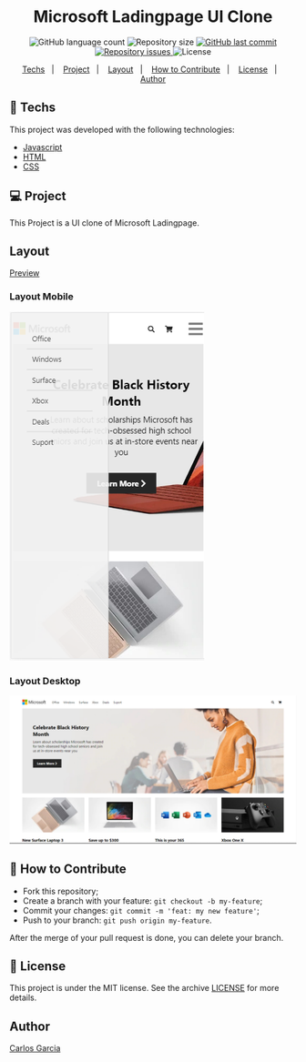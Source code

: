 <h1 align="center">
    Microsoft Ladingpage UI Clone
</h1>
<p align="center">
  <img alt="GitHub language count" src="https://img.shields.io/github/languages/count/codepro-ao/microsoft-ladingpage-ui-clone">

  <img alt="Repository size" src="https://img.shields.io/github/repo-size/codepro-ao/microsoft-ladingpage-ui-clone">
  
  <a href="https://github.com/codepro-ao/microsoft-ladingpage-ui-clone/commits/master">
    <img alt="GitHub last commit" src="https://img.shields.io/github/last-commit/codepro-ao/microsoft-ladingpage-ui-clone">
  </a>

  <a href="https://github.com/codepro-ao/microsoft-ladingpage-ui-clone/issues">
    <img alt="Repository issues" src="https://img.shields.io/github/issues/codepro-ao/microsoft-ladingpage-ui-clone">
  </a>

  <img alt="License" src="https://img.shields.io/badge/license-MIT-brightgreen">
</p>

<p align="center">
  <a href="#rocket-techs">Techs</a>&nbsp;&nbsp;&nbsp;|&nbsp;&nbsp;&nbsp;
  <a href="#-project">Project</a>&nbsp;&nbsp;&nbsp;|&nbsp;&nbsp;&nbsp;
  <a href="#-game">Layout</a>&nbsp;&nbsp;&nbsp;|&nbsp;&nbsp;&nbsp;
  <a href="#-how-to-contribute">How to Contribute</a>&nbsp;&nbsp;&nbsp;|&nbsp;&nbsp;&nbsp;
  <a href="#memo-license">License</a>&nbsp;&nbsp;&nbsp;|&nbsp;&nbsp;&nbsp;
  <a href="#-author">Author</a>
</p>

## :rocket: Techs

This project was developed with the following technologies:

- [Javascript](https://www.w3schools.com/js/)
- [HTML](https://www.w3schools.com/html/)
- [CSS](https://https://www.w3schools.com/css/)

## 💻 Project

This Project is a UI clone of Microsoft Ladingpage.

## Layout

[Preview](https://microsoft-ladingpage-ui-clone.netlify.com/)

### Layout Mobile
![Layout Mobile](LayoutMobile.PNG)
### Layout Desktop
![Layout Descktop](LayoutDescktop.PNG)

## 🤔 How to Contribute

- Fork this repository;
- Create a branch with your feature: `git checkout -b my-feature`;
- Commit your changes: `git commit -m 'feat: my new feature'`;
- Push to your branch: `git push origin my-feature`.

After the merge of your pull request is done, you can delete your branch.

## :memo: License

This project is under the MIT license. See the archive [LICENSE](LICENSE.md) for more details.


## Author

[Carlos Garcia](https://github.com/CarlCr)

